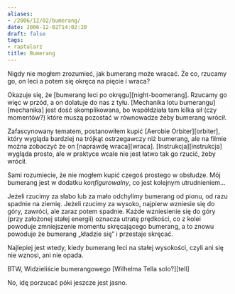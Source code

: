 ```yaml
---
aliases:
- /2006/12/02/bumerang/
date: 2006-12-02T14:02:20
draft: false
tags:
- raptularz
title: Bumerang
---
```


Nigdy nie mogłem zrozumieć, jak bumerang może wracać. Że co, rzucamy go, on
leci a potem się okręca na pięcie i wraca?

Okazuje się, że [bumerang leci po okręgu][night-boomerang]. Rzucamy go więc
w przód, a on dolatuje do nas z tyłu.  [Mechanika lotu bumerangu][mechanika]
jest dość skomplikowana, bo współdziała tam kilka sił (czy momentów?) które
muszą pozostać w równowadze żeby bumerang wrócił.

Zafascynowany tematem, postanowiłem kupić [Aerobie Orbiter][orbiter], który
wygląda bardziej na trójkąt ostrzegawczy niż bumerang, ale na filmie można
zobaczyć że on [naprawdę wraca][wraca]. [Instrukcja][instrukcja] wygląda prosto,
ale w praktyce wcale nie jest łatwo tak go rzucić, żeby wrócił.

Sami rozumiecie, że nie mogłem kupić czegoś prostego w obsłudze. Mój bumerang
jest w dodatku _konfigurowalny_, co jest kolejnym utrudnieniem...

Jeżeli rzucimy za słabo lub za mało odchylimy bumerang od pionu, od razu spadnie
na ziemię. Jeżeli rzucimy za wysoko, najpierw wzniesie się do góry, zawróci, ale
zaraz potem spadnie. Każde wzniesienie się do góry (przy założonej stałej
energii) oznacza utratę prędkości, co z kolei powoduje zmniejszenie momentu
skręcającego bumerang, a to znowu powoduje że bumerang „kładzie się” i przestaje
skręcać.

Najlepiej jest wtedy, kiedy bumerang leci na stałej wysokości, czyli ani się nie
wznosi, ani nie opada.

BTW, Widzieliście bumerangowego [Wilhelma Tella solo?][tell]

No, idę porzucać póki jeszcze jest jasno.
